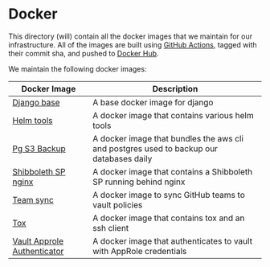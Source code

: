 # Docker

This directory (will) contain all the docker images that we maintain for our infrastructure. All of the images are built using [GitHub Actions](https://github.com/features/actions), tagged with their commit sha, and pushed to [Docker Hub](https://hub.docker.com/).

We maintain the following docker images:

| Docker Image                                               | Description                                                                             |
|------------------------------------------------------------|-----------------------------------------------------------------------------------------|
| [Django base](django-base)                                 | A base docker image for django                                                          |
| [Helm tools](helm-tools)                                   | A docker image that contains various helm tools                                         |
| [Pg S3 Backup](pg-s3-backup)                               | A docker image that bundles the aws cli and postgres used to backup our databases daily |
| [Shibboleth SP nginx](shibboleth-sp-nginx)                 | A docker image that contains a Shibboleth SP running behind nginx                       |
| [Team sync](team-sync)                                     | A docker image to sync GitHub teams to vault policies                                   |
| [Tox](tox)                                                 | A docker image that contains tox and an ssh client                                      |
| [Vault Approle Authenticator](vault-approle-authenticator) | A docker image that authenticates to vault with AppRole credentials                     |
